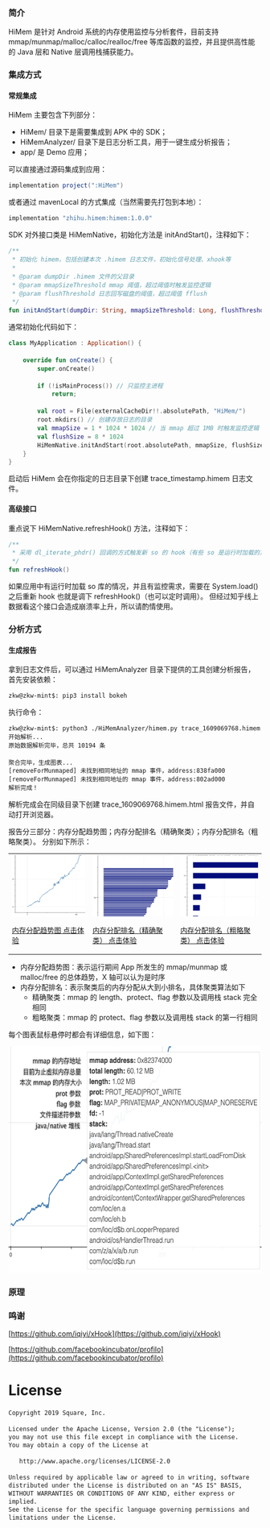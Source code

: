 ### 简介
HiMem 是针对 Android 系统的内存使用监控与分析套件，目前支持 mmap/munmap/malloc/calloc/realloc/free 等库函数的监控，并且提供高性能的 Java 层和 Native 层调用栈捕获能力。
### 集成方式
#### 常规集成
HiMem 主要包含下列部分：
* HiMem/ 目录下是需要集成到 APK 中的 SDK；
* HiMemAnalyzer/ 目录下是日志分析工具，用于一键生成分析报告；
* app/ 是 Demo 应用；

可以直接通过源码集成到应用：
``` gradle
implementation project(":HiMem")
```
或者通过 mavenLocal 的方式集成（当然需要先打包到本地）：
``` gradle
implementation "zhihu.himem:himem:1.0.0"
```
SDK 对外接口类是 HiMemNative，初始化方法是 initAndStart()，注释如下：
``` kotlin
/**
 * 初始化 himem，包括创建本次 .himem 日志文件，初始化信号处理、xhook等
 *
 * @param dumpDir .himem 文件的父目录
 * @param mmapSizeThreshold mmap 阈值，超过阈值时触发监控逻辑
 * @param flushThreshold 日志回写磁盘的阈值，超过阈值 fflush
 */
fun initAndStart(dumpDir: String, mmapSizeThreshold: Long, flushThreshold: Long)
```
通常初始化代码如下：
``` kotlin
class MyApplication : Application() {

    override fun onCreate() {
        super.onCreate()
        
        if (!isMainProcess()) // 只监控主进程
            return;
                
        val root = File(externalCacheDir!!.absolutePath, "HiMem/")
        root.mkdirs() // 创建存放日志的目录
        val mmapSize = 1 * 1024 * 1024 // 当 mmap 超过 1MB 时触发监控逻辑
        val flushSize = 8 * 1024
        HiMemNative.initAndStart(root.absolutePath, mmapSize, flushSize) // 启动 HiMem
    }
}
```
启动后 HiMem 会在你指定的日志目录下创建 trace_timestamp.himem 日志文件。
#### 高级接口
重点说下 HiMemNative.refreshHook() 方法，注释如下：
``` kotlin
/**
 * 采用 dl_iterate_phdr() 回调的方式触发新 so 的 hook（有些 so 是运行时加载的）
 */
fun refreshHook()
```
如果应用中有运行时加载 so 库的情况，并且有监控需求，需要在 System.load() 之后重新 hook 也就是调下 refreshHook()（也可以定时调用）。
但经过知乎线上数据看这个接口会造成崩溃率上升，所以请酌情使用。
### 分析方式
#### 生成报告
拿到日志文件后，可以通过 HiMemAnalyzer 目录下提供的工具创建分析报告，首先安装依赖：
``` bash
zkw@zkw-mint$: pip3 install bokeh
```
执行命令：
``` bash
zkw@zkw-mint$: python3 ./HiMemAnalyzer/himem.py trace_1609069768.himem
开始解析...
原始数据解析完毕，总共 10194 条

聚合完毕，生成图表...
[removeForMunmaped] 未找到相同地址的 mmap 事件，address:838fa000
[removeForMunmaped] 未找到相同地址的 mmap 事件，address:802ad000
解析完成！
```
解析完成会在同级目录下创建 trace_1609069768.himem.html 报告文件，并自动打开浏览器。

报告分三部分：内存分配趋势图；内存分配排名（精确聚类）；内存分配排名（粗略聚类）。
分别如下所示：

<p>
<table cellspacing="10">
<tr>

  <td>
  <a href="https://zkwlx.github.io/HiMem/doc/trace_2.himem.html">
  <img alt="内存分配趋势图" src="doc/line.png"  />
    <p/>内存分配趋势图 点击体验
  </a>

  </td>

  <td>
  <a href="https://zkwlx.github.io/HiMem/doc/trace_2.himem.html">
  <img alt="内存分配排名（精确聚类）" src="doc/bar1.png" />
    <p/>内存分配排名（精确聚类） 点击体验
  </a>
  </td>

  <td>
  <a href="https://zkwlx.github.io/HiMem/doc/trace_2.himem.html">
  <img alt="内存分配排名（粗略聚类）" src="doc/bar2.png" />
    <p/>内存分配排名（粗略聚类） 点击体验
  </a>
  </td>

</tr>
</table>
</p>

* 内存分配趋势图：表示运行期间 App 所发生的 mmap/munmap 或 malloc/free 的总体趋势，X 轴可以认为是时序
* 内存分配排名：表示聚类后的内存分配从大到小排名，具体聚类算法如下
    * 精确聚类：mmap 的 length、protect、flag 参数以及调用栈 stack 完全相同
    * 粗略聚类：mmap 的 protect、flag 参数以及调用栈 stack 的第一行相同

每个图表鼠标悬停时都会有详细信息，如下图：

<img width="606" height="449" alt="详细信息" src="doc/detail.png">

### 原理

### 鸣谢
[https://github.com/iqiyi/xHook](https://github.com/iqiyi/xHook)

[https://github.com/facebookincubator/profilo](https://github.com/facebookincubator/profilo)

# License
```
Copyright 2019 Square, Inc.

Licensed under the Apache License, Version 2.0 (the "License");
you may not use this file except in compliance with the License.
You may obtain a copy of the License at

   http://www.apache.org/licenses/LICENSE-2.0

Unless required by applicable law or agreed to in writing, software
distributed under the License is distributed on an "AS IS" BASIS,
WITHOUT WARRANTIES OR CONDITIONS OF ANY KIND, either express or implied.
See the License for the specific language governing permissions and
limitations under the License.
```

